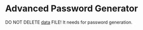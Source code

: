 # Advanced Password Generator

DO NOT DELETE <a href="https://github.com/Worux/advanced-passgen/tree/main/data">data</a> FILE! It needs for password generation.
